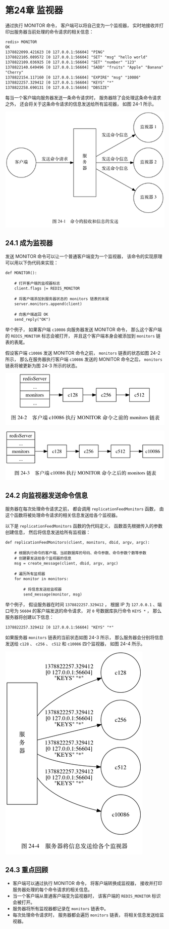 # 第24章 监视器

通过执行 MONITOR 命令， 客户端可以将自己变为一个监视器， 实时地接收并打印出服务器当前处理的命令请求的相关信息：

```
redis> MONITOR
OK
1378822099.421623 [0 127.0.0.1:56604] "PING"
1378822105.089572 [0 127.0.0.1:56604] "SET" "msg" "hello world"
1378822109.036925 [0 127.0.0.1:56604] "SET" "number" "123"
1378822140.649496 [0 127.0.0.1:56604] "SADD" "fruits" "Apple" "Banana" "Cherry"
1378822154.117160 [0 127.0.0.1:56604] "EXPIRE" "msg" "10086"
1378822257.329412 [0 127.0.0.1:56604] "KEYS" "*"
1378822258.690131 [0 127.0.0.1:56604] "DBSIZE"
```

每当一个客户端向服务器发送一条命令请求时， 服务器除了会处理这条命令请求之外， 还会将关于这条命令请求的信息发送给所有监视器， 如图 24-1 所示。

![](../images/graphviz-0a684588293c799f804995f27a2dd6f9da407f8e.png)

## 24.1 成为监视器

发送 MONITOR 命令可以让一个普通客户端变为一个监视器， 该命令的实现原理可以用以下伪代码来实现：

```
def MONITOR():

    # 打开客户端的监视器标志
    client.flags |= REDIS_MONITOR

    # 将客户端添加到服务器状态的 monitors 链表的末尾
    server.monitors.append(client)

    # 向客户端返回 OK
    send_reply("OK")
```

举个例子， 如果客户端 `c10086` 向服务器发送 MONITOR 命令， 那么这个客户端的 `REDIS_MONITOR` 标志会被打开， 并且这个客户端本身会被添加到 `monitors` 链表的表尾。

假设客户端 `c10086` 发送 MONITOR 命令之前， `monitors` 链表的状态如图 24-2 所示， 那么在服务器执行客户端 `c10086` 发送的 MONITOR 命令之后， `monitors` 链表将被更新为图 24-3 所示的状态。

![](../images/graphviz-be871c3776e6224a04c4091181bb5840704c054b.png)

![](../images/graphviz-01c46b55b5adefb2527bf027a73b5e3c725e2255.png)

## 24.2 向监视器发送命令信息

服务器在每次处理命令请求之前， 都会调用 `replicationFeedMonitors` 函数， 由这个函数将被处理命令请求的相关信息发送给各个监视器。

以下是 `replicationFeedMonitors` 函数的伪代码定义， 函数首先根据传入的参数创建信息， 然后将信息发送给所有监视器：

```
def replicationFeedMonitors(client, monitors, dbid, argv, argc):

    # 根据执行命令的客户端、当前数据库的号码、命令参数、命令参数个数等参数
    # 创建要发送给各个监视器的信息
    msg = create_message(client, dbid, argv, argc)

    # 遍历所有监视器
    for monitor in monitors:

        # 将信息发送给监视器
        send_message(monitor, msg)
```

举个例子， 假设服务器在时间 `1378822257.329412` ， 根据 IP 为 `127.0.0.1` 、端口号为 `56604` 的客户端发送的命令请求， 对 `0` 号数据库执行命令 `KEYS *` ， 那么服务器将创建以下信息：

```
1378822257.329412 [0 127.0.0.1:56604] "KEYS" "*"
```

如果服务器 `monitors` 链表的当前状态如图 24-3 所示， 那么服务器会分别将信息发送给 `c128` 、 `c256` 、 `c512` 和 `c10086` 四个监视器， 如图 24-4 所示。

![](../images/graphviz-9f7dd9796b33d69dd221559a21be656d30fec0d7.png)

## 24.3 重点回顾

- 客户端可以通过执行 MONITOR 命令， 将客户端转换成监视器， 接收并打印服务器处理的每个命令请求的相关信息。
- 当一个客户端从普通客户端变为监视器时， 该客户端的 `REDIS_MONITOR` 标识会被打开。
- 服务器将所有监视器都记录在 `monitors` 链表中。
- 每次处理命令请求时， 服务器都会遍历 `monitors` 链表， 将相关信息发送给监视器。